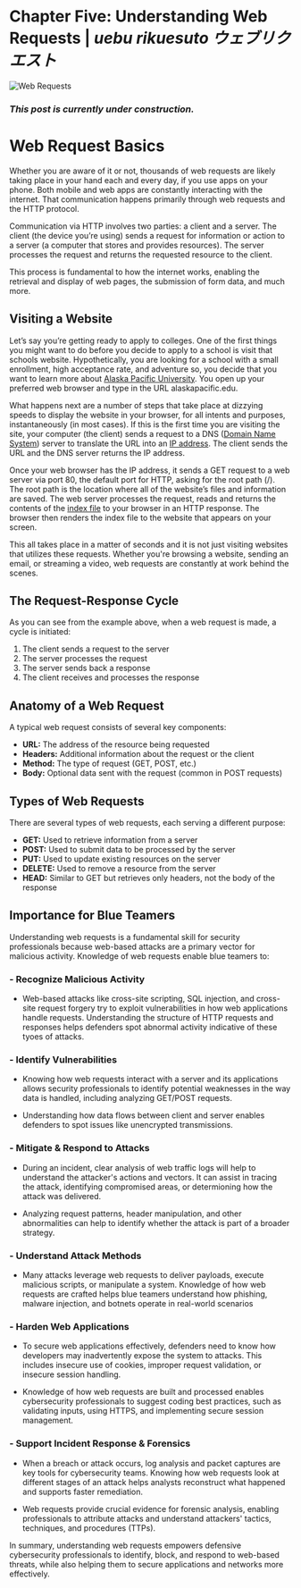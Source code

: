 # Chapter Five: Understanding Web Requests | *uebu rikuesuto ウェブリクエスト* 

![Web Requests](https://github.com/user-attachments/assets/187bf552-8f33-4949-b4e5-47b36235a2df)

### *This post is currently under construction.*

# Web Request Basics

Whether you are aware of it or not, thousands of web requests are likely taking place in your hand each and every day, if you use apps on your phone. Both mobile and web apps are constantly interacting with the internet. That communication happens primarily through web requests and the HTTP protocol.

Communication via HTTP involves two parties: a client and a server. The client (the device you’re using) sends a request for information or action to a server (a computer that stores and provides resources). The server processes the request and returns the requested resource to the client. 

This process is fundamental to how the internet works, enabling the retrieval and display of web pages, the submission of form data, and much more.

## Visiting a Website

Let’s say you’re getting ready to apply to colleges. One of the first things you might want to do before you decide to apply to a school is visit that schools website. Hypothetically, you are looking for a school with a small enrollment, high acceptance rate, and adventure so, you decide that you want to learn more about [Alaska Pacific University](https://www.alaskapacific.edu/). You open up your preferred web browser and type in the URL alaskapacific.edu.

What happens next are a number of steps that take place at dizzying speeds to display the website in your browser, for all intents and purposes, instantaneously (in most cases).  If this is the first time you are visiting the site, your computer (the client) sends a request to a DNS ([Domain Name System](https://www.cloudflare.com/learning/dns/what-is-dns/)) server to translate the URL into an [IP address](https://en.wikipedia.org/wiki/IP_address). The client sends the URL and the DNS server returns the IP address. 

Once your web browser has the IP address, it sends a GET request to a web server via port 80, the default port for HTTP, asking for the root path (/). The root path is the location where all of the website’s files and information are saved. The web server processes the request, reads and returns the contents of the [index file](https://www.thoughtco.com/index-html-page-3466505) to your browser in an HTTP response. The browser then renders the index file to the website that appears on your screen. 

This all takes place in a matter of seconds and it is not just visiting websites that utilizes these requests. Whether you're browsing a website, sending an email, or streaming a video, web requests are constantly at work behind the scenes. 

## The Request-Response Cycle

As you can see from the example above, when a web request is made, a cycle is initiated:

1. The client sends a request to the server
2. The server processes the request
3. The server sends back a response
4. The client receives and processes the response

## Anatomy of a Web Request

A typical web request consists of several key components:

- **URL:** The address of the resource being requested
- **Headers:** Additional information about the request or the client
- **Method:** The type of request (GET, POST, etc.)
- **Body:** Optional data sent with the request (common in POST requests)

## Types of Web Requests

There are several types of web requests, each serving a different purpose:

- **GET:** Used to retrieve information from a server
- **POST:** Used to submit data to be processed by the server
- **PUT:** Used to update existing resources on the server
- **DELETE:** Used to remove a resource from the server
- **HEAD:** Similar to GET but retrieves only headers, not the body of the response

## Importance for Blue Teamers

Understanding web requests is a fundamental skill for security professionals because web-based attacks are a primary vector for malicious activity. Knowledge of web requests enable blue teamers to:

### - Recognize Malicious Activity
  - Web-based attacks like cross-site scripting, SQL injection, and cross-site request forgery try to exploit vulnerabilities in how web applications handle requests. Understanding the structure of HTTP requests and responses helps defenders spot abnormal activity indicative of these tyoes of attacks.
 
### - Identify Vulnerabilities
  - Knowing how web requests interact with a server and its applications allows security professionals to identify potential weaknesses in the way data is handled, including analyzing GET/POST requests.
    
  - Understanding how data flows between client and server enables defenders to spot issues like unencrypted transmissions.

### - Mitigate & Respond to Attacks
  - During an incident, clear analysis of web traffic logs will help to understand the attacker's actions and vectors. It can assist in tracing the attack, identifying compromised areas, or determioning how the attack was delivered.
    
  -   Analyzing request patterns, header manipulation, and other abnormalities can help to identify whether the attack is part of a broader strategy.

### - Understand Attack Methods
  - Many attacks leverage web requests to deliver payloads, execute malicious scripts, or manipulate a system. Knowledge of how web requests are crafted helps blue teamers understand how phishing, malware injection, and botnets operate in real-world scenarios

### - Harden Web Applications
  - To secure web applications effectively, defenders need to know how developers may inadvertently expose the system to attacks. This includes insecure use of cookies, improper request validation, or insecure session handling.
    
  - Knowledge of how web requests are built and processed enables cybersecurity professionals to suggest coding best practices, such as validating inputs, using HTTPS, and implementing secure session management.

### - Support Incident Response & Forensics
  - When a breach or attack occurs, log analysis and packet captures are key tools for cybersecurity teams. Knowing how web requests look at different stages of an attack helps analysts reconstruct what happened and supports faster remediation.

  - Web requests provide crucial evidence for forensic analysis, enabling professionals to attribute attacks and understand attackers' tactics, techniques, and procedures (TTPs).

In summary, understanding web requests empowers defensive cybersecurity professionals to identify, block, and respond to web-based threats, while also helping them to secure applications and networks more effectively.
